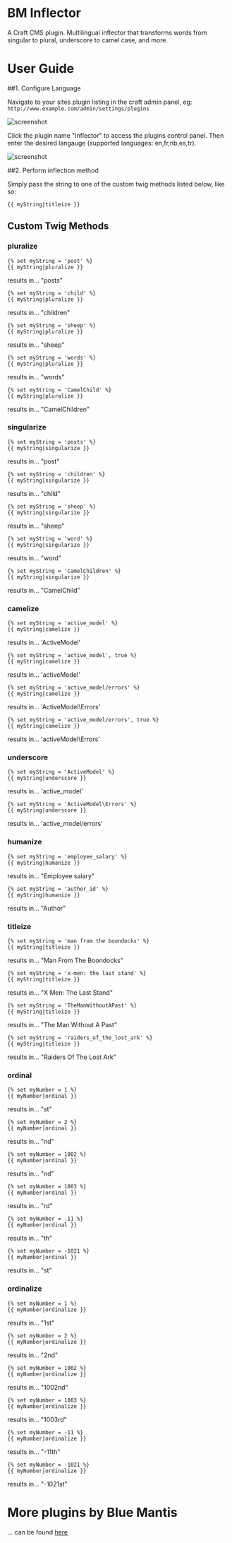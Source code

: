 # BM Inflector
A Craft CMS plugin. Multilingual inflector that transforms words from singular to plural, underscore to camel case, and more.

# User Guide

##1. Configure Language

Navigate to your sites plugin listing in the craft admin panel, eg: `http://www.example.com/admin/settings/plugins`

![screenshot](http://i.imgur.com/p01huSO.png)

Click the plugin name "Inflector" to access the plugins control panel. Then enter the desired langauge (supported languages: en,fr,nb,es,tr).

![screenshot](http://i.imgur.com/hgRRACc.png)

##2. Perform inflection method

Simply pass the string to one of the custom twig methods listed below, like so:

`{{ myString|titleize }}`

## Custom Twig Methods

### pluralize

```
{% set myString = 'post' %}
{{ myString|pluralize }}
```
results in...
"posts"

```
{% set myString = 'child' %}
{{ myString|pluralize }}
```
results in...
"children"

```
{% set myString = 'sheep' %}
{{ myString|pluralize }}
```
results in...
"sheep"

```
{% set myString = 'words' %}
{{ myString|pluralize }}
```
results in...
"words"

```
{% set myString = 'CamelChild' %}
{{ myString|pluralize }}
```
results in...
"CamelChildren"


### singularize

```
{% set myString = 'posts' %}
{{ myString|singularize }}
```
results in...
"post"

```
{% set myString = 'children' %}
{{ myString|singularize }}
```
results in...
"child"

```
{% set myString = 'sheep' %}
{{ myString|singularize }}
```
results in...
"sheep"

```
{% set myString = 'word' %}
{{ myString|singularize }}
```
results in...
"word"

```
{% set myString = 'CamelChildren' %}
{{ myString|singularize }}
```
results in...
"CamelChild"


### camelize

```
{% set myString = 'active_model' %}
{{ myString|camelize }}
```
results in...
'ActiveModel'

```
{% set myString = 'active_model', true %}
{{ myString|camelize }}
```
results in...
'activeModel'

```
{% set myString = 'active_model/errors' %}
{{ myString|camelize }}
```
results in...
'ActiveModel\Errors'

```
{% set myString = 'active_model/errors', true %}
{{ myString|camelize }}
```
results in...
'activeModel\Errors'


### underscore

```
{% set myString = 'ActiveModel' %}
{{ myString|underscore }}
```
results in...
'active_model'

```
{% set myString = 'ActiveModel\Errors' %}
{{ myString|underscore }}
```
results in...
'active_model/errors'


### humanize

```
{% set myString = 'employee_salary' %}
{{ myString|humanize }}
```
results in...
"Employee salary"

```
{% set myString = 'author_id' %}
{{ myString|humanize }}
```
results in...
"Author"


### titleize

```
{% set myString = 'man from the boondocks' %}
{{ myString|titleize }}
```
results in...
"Man From The Boondocks"

```
{% set myString = 'x-men: the last stand' %}
{{ myString|titleize }}
```
results in...
"X Men: The Last Stand"

```
{% set myString = 'TheManWithoutAPast' %}
{{ myString|titleize }}
```
results in...
"The Man Without A Past"

```
{% set myString = 'raiders_of_the_lost_ark' %}
{{ myString|titleize }}
```
results in...
"Raiders Of The Lost Ark"


### ordinal

```
{% set myNumber = 1 %}
{{ myNumber|ordinal }}
```
results in...
"st"

```
{% set myNumber = 2 %}
{{ myNumber|ordinal }}
```
results in...
"nd"

```
{% set myNumber = 1002 %}
{{ myNumber|ordinal }}
```
results in...
"nd"

```
{% set myNumber = 1003 %}
{{ myNumber|ordinal }}
```
results in...
"rd"

```
{% set myNumber = -11 %}
{{ myNumber|ordinal }}
```
results in...
"th"

```
{% set myNumber = -1021 %}
{{ myNumber|ordinal }}
```
results in...
"st"


### ordinalize

```
{% set myNumber = 1 %}
{{ myNumber|ordinalize }}
```
results in...
"1st"

```
{% set myNumber = 2 %}
{{ myNumber|ordinalize }}
```
results in...
"2nd"

```
{% set myNumber = 1002 %}
{{ myNumber|ordinalize }}
```
results in...
"1002nd"

```
{% set myNumber = 1003 %}
{{ myNumber|ordinalize }}
```
results in...
"1003rd"

```
{% set myNumber = -11 %}
{{ myNumber|ordinalize }}
```
results in...
"-11th"

```
{% set myNumber = -1021 %}
{{ myNumber|ordinalize }}
```
results in...
"-1021st"



# More plugins by Blue Mantis

... can be found [here](http://plugins.bluemantis.com/)
